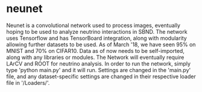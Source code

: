 # neunet
Neunet is a convolutional network used to process images, eventually hoping to be used to analyze neutrino interactions in SBND. The network uses Tensorflow and has TensorBoard integration, along with modularity allowing further datasets to be used. As of March '18, we have seen 95% on MNIST and 70% on CIFAR10.
Data as of now needs to be self-imported, along with any libraries or modules. The Network will eventually require LArCV and ROOT for neutrino analysis.
In order to run the network, simply type 'python main.py' and it will run. Settings are changed in the 'main.py' file, and any dataset-specific settings are changed in their respective loader file in '/Loaders/'.
